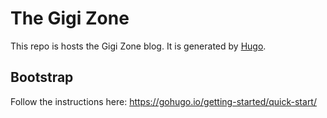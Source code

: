 # The Gigi Zone

This repo is hosts the Gigi Zone blog. It is generated by [Hugo](https://gohugo.io/).

## Bootstrap

Follow the instructions here:
https://gohugo.io/getting-started/quick-start/


